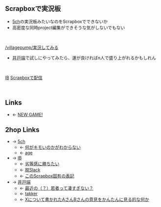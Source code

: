 ## Scrapboxで実況板
- [5ch](5ch.md)の実況板みたいなのをScrapboxでできないか
- 高密度な同時project編集ができそうな気がしないでもない

<br>

[/villagepump/実況してみる](https://scrapbox.io/villagepump/実況してみる)

- [井戸端](井戸端.md)で試しにやってみたら、運が良ければn人で盛り上がれるかもしれん

<br>

[IB](IB.md) [Scrapboxで配信](Scrapboxで配信.md)

<br>

## Links
- ← [NEW GAME!](NEW_GAME!.md)

## 2hop Links
- → [5ch](5ch.md)
    - ← [何がキモいのかがわからない](何がキモいのかがわからない.md)
    - ← [age](age.md)
- → [IB](IB.md)
    - ← [劣等感に勝ちたい](劣等感に勝ちたい.md)
    - ← [脱Slack](脱Slack.md)
    - ← [このScrapbox固有の表記](このScrapbox固有の表記.md)
- → [井戸端](井戸端.md)
    - ← [最近の（？）若者って凄すぎない？](最近の___若者って凄すぎない_.md)
    - ← [takker](takker.md)
    - ← [Xについて書かれたAさんBさんの意見をかんたんに見る的な何か](Xについて書かれたAさんBさんの意見をかんたんに見る的な何か.md)
